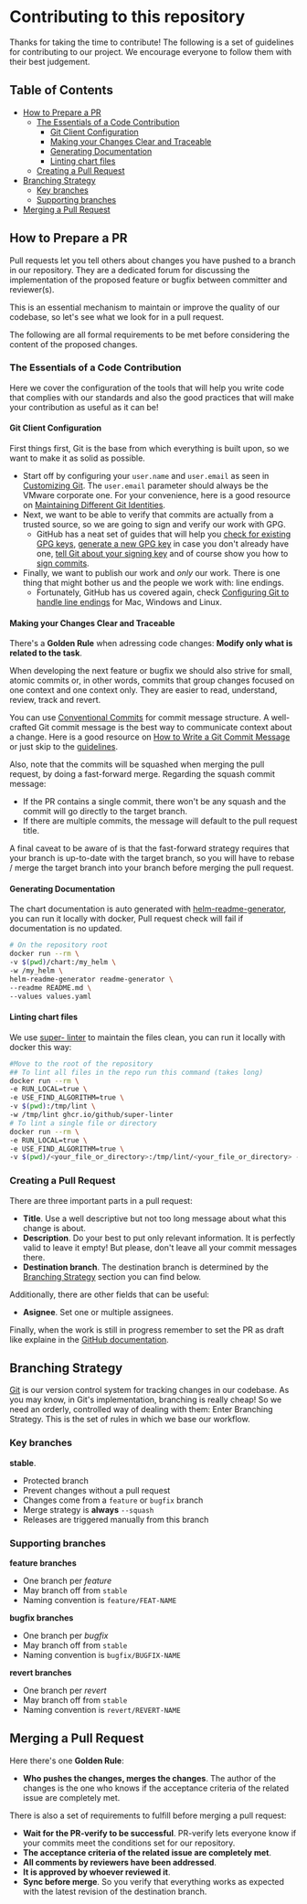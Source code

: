 <!-- omit in toc -->
# Contributing to this repository

Thanks for taking the time to contribute! The following is a set of guidelines for contributing to our project.
We encourage everyone to follow them with their best judgement.
<!-- omit in toc -->
## Table of Contents

- [How to Prepare a PR](#how-to-prepare-a-pr)
  - [The Essentials of a Code Contribution](#the-essentials-of-a-code-contribution)
    - [Git Client Configuration](#git-client-configuration)
    - [Making your Changes Clear and Traceable](#making-your-changes-clear-and-traceable)
    - [Generating Documentation](#generating-documentation)
    - [Linting chart files](#linting-chart-files)
  - [Creating a Pull Request](#creating-a-pull-request)
- [Branching Strategy](#branching-strategy)
  - [Key branches](#key-branches)
  - [Supporting branches](#supporting-branches)
- [Merging a Pull Request](#merging-a-pull-request)

## How to Prepare a PR

Pull requests let you tell others about changes you have pushed to a branch in our repository. They are a dedicated forum for discussing the implementation of the proposed feature or bugfix between committer and reviewer(s).

This is an essential mechanism to maintain or improve the quality of our codebase, so let's see what we look for in a pull request.

The following are all formal requirements to be met before considering the content of the proposed changes.

### The Essentials of a Code Contribution

Here we cover the configuration of the tools that will help you write code that complies with our standards and also the good practices that will make your contribution as useful as it can be!

#### Git Client Configuration

First things first, Git is the base from which everything is built upon, so we want to make it as solid as possible.

- Start off by configuring your `user.name` and `user.email` as seen in [Customizing Git](https://git-scm.com/book/en/v2/Customizing-Git-Git-Configuration). The `user.email` parameter should always be the VMware corporate one. For your convenience, here is a good resource on [Maintaining Different Git Identities](https://xam.io/2017/gitconfig/).
- Next, we want to be able to verify that commits are actually from a trusted source, so we are going to sign and verify our work with GPG.
  - GitHub has a neat set of guides that will help you [check for existing GPG keys](https://docs.github.com/en/articles/checking-for-existing-gpg-keys),
  [generate a new GPG key](https://docs.github.com/en/articles/generating-a-new-gpg-key) in case you don't already have one,
  [tell Git about your signing key](https://docs.github.com/en/articles/telling-git-about-your-signing-key) and of course show you how to [sign commits](https://docs.github.com/en/articles/signing-commits).
- Finally, we want to publish our work and *only* our work. There is one thing that might bother us and the people we work with: line endings.
  - Fortunately, GitHub has us covered again, check [Configuring Git to handle line endings](https://docs.github.com/en/github/using-git/configuring-git-to-handle-line-endings) for Mac, Windows and Linux.

#### Making your Changes Clear and Traceable

There's a **Golden Rule** when adressing code changes: **Modify only what is related to the task**.

When developing the next feature or bugfix we should also strive for small, atomic commits or, in other words, commits that group changes focused on one context and one context only.
They are easier to read, understand, review, track and revert.

You can use [Conventional Commits](https://www.conventionalcommits.org/en/v1.0.0/) for commit message structure. A well-crafted Git commit message is the best way to communicate context about a change. Here is a good resource on [How to Write a Git Commit Message](https://chris.beams.io/posts/git-commit/) or just skip to the [guidelines](https://chris.beams.io/posts/git-commit/#seven-rules).

Also, note that the commits will be squashed when merging the pull request, by doing a fast-forward merge. Regarding the squash commit message:

* If the PR contains a single commit, there won't be any squash and the commit will go directly to the target branch.
* If there are multiple commits, the message will default to the pull request title.

A final caveat to be aware of is that the fast-forward strategy requires that your branch is up-to-date with the target branch, so you will have to rebase / merge the target branch into your branch before merging the pull request.

#### Generating Documentation

The chart documentation is auto generated with [helm-readme-generator](https://github.com/bitnami-labs/readme-generator-for-helm), you can run it locally with docker, Pull request check will fail if documentation is no updated.

```bash
# On the repository root
docker run --rm \
-v $(pwd)/chart:/my_helm \
-w /my_helm \
helm-readme-generator readme-generator \
--readme README.md \
--values values.yaml
```

#### Linting chart files
We use [super- linter](https://github.com/github/super-linter) to maintain the files clean, you can run it locally with docker this way:

```bash
#Move to the root of the repository
## To lint all files in the repo run this command (takes long)
docker run --rm \
-e RUN_LOCAL=true \
-e USE_FIND_ALGORITHM=true \
-v $(pwd):/tmp/lint \
-w /tmp/lint ghcr.io/github/super-linter
# To lint a single file or directory
docker run --rm \
-e RUN_LOCAL=true \
-e USE_FIND_ALGORITHM=true \
-v $(pwd)/<your_file_or_directory>:/tmp/lint/<your_file_or_directory> -w /tmp/lint/ ghcr.io/github/super-linter
```

### Creating a Pull Request

There are three important parts in a pull request:
- **Title**. Use a well descriptive but not too long message about what this change is about.
- **Description**. Do your best to put only relevant information. It is perfectly valid to leave it empty! But please, don't leave all your commit messages there.
- **Destination branch**. The destination branch is determined by the [Branching Strategy](#branching-strategy) section you can find below.

Additionally, there are other fields that can be useful:

- **Asignee**. Set one or multiple assignees.

Finally, when the work is still in progress remember to set the PR as draft like explaine in the [GitHub documentation](https://docs.github.com/en/pull-requests/collaborating-with-pull-requests/proposing-changes-to-your-work-with-pull-requests/changing-the-stage-of-a-pull-request).

## Branching Strategy

[Git](https://git-scm.com/) is our version control system for tracking changes in our codebase. As you may know, in Git's implementation, branching is really cheap!
So we need an orderly, controlled way of dealing with them: Enter Branching Strategy. This is the set of rules in which we base our workflow.

### Key branches

**stable**.
- Protected branch
- Prevent changes without a pull request
- Changes come from a `feature` or `bugfix` branch
- Merge strategy is **always** `--squash`
- Releases are triggered manually from this branch

### Supporting branches

**feature branches**
- One branch per *feature*
- May branch off from `stable`
- Naming convention is `feature/FEAT-NAME`

**bugfix branches**
- One branch per *bugfix*
- May branch off from `stable`
- Naming convention is `bugfix/BUGFIX-NAME`

**revert branches**
- One branch per *revert*
- May branch off from `stable`
- Naming convention is `revert/REVERT-NAME`

## Merging a Pull Request

Here there's one **Golden Rule**:
- **Who pushes the changes, merges the changes**. The author of the changes is the one who knows if the acceptance criteria of the related issue are completely met.

There is also a set of requirements to fulfill before merging a pull request:
- **Wait for the PR-verify to be successful**. PR-verify lets everyone know if your commits meet the conditions set for our repository.
- **The acceptance criteria of the related issue are completely met**.
- **All comments by reviewers have been addressed**.
- **It is approved by whoever reviewed it**.
- **Sync before merge**. So you verify that everything works as expected with the latest revision of the destination branch.
